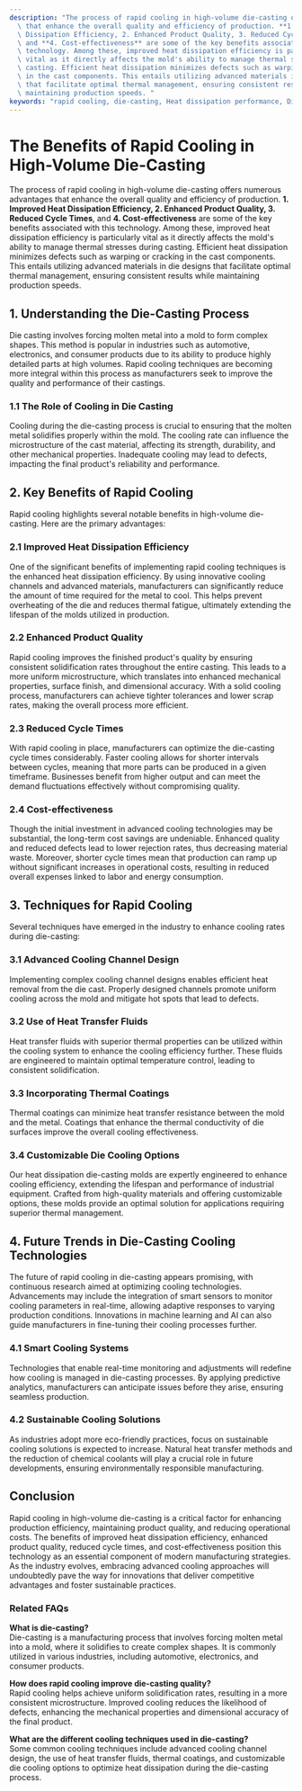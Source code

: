 ```yaml
---
description: "The process of rapid cooling in high-volume die-casting offers numerous advantages\
  \ that enhance the overall quality and efficiency of production. **1. Improved Heat\
  \ Dissipation Efficiency, 2. Enhanced Product Quality, 3. Reduced Cycle Times**,\
  \ and **4. Cost-effectiveness** are some of the key benefits associated with this\
  \ technology. Among these, improved heat dissipation efficiency is particularly\
  \ vital as it directly affects the mold's ability to manage thermal stresses during\
  \ casting. Efficient heat dissipation minimizes defects such as warping or cracking\
  \ in the cast components. This entails utilizing advanced materials in die designs\
  \ that facilitate optimal thermal management, ensuring consistent results while\
  \ maintaining production speeds. "
keywords: "rapid cooling, die-casting, Heat dissipation performance, Die casting process"
---
```

# The Benefits of Rapid Cooling in High-Volume Die-Casting

The process of rapid cooling in high-volume die-casting offers numerous advantages that enhance the overall quality and efficiency of production. **1. Improved Heat Dissipation Efficiency, 2. Enhanced Product Quality, 3. Reduced Cycle Times**, and **4. Cost-effectiveness** are some of the key benefits associated with this technology. Among these, improved heat dissipation efficiency is particularly vital as it directly affects the mold's ability to manage thermal stresses during casting. Efficient heat dissipation minimizes defects such as warping or cracking in the cast components. This entails utilizing advanced materials in die designs that facilitate optimal thermal management, ensuring consistent results while maintaining production speeds. 

## **1. Understanding the Die-Casting Process**

Die casting involves forcing molten metal into a mold to form complex shapes. This method is popular in industries such as automotive, electronics, and consumer products due to its ability to produce highly detailed parts at high volumes. Rapid cooling techniques are becoming more integral within this process as manufacturers seek to improve the quality and performance of their castings.

### **1.1 The Role of Cooling in Die Casting**

Cooling during the die-casting process is crucial to ensuring that the molten metal solidifies properly within the mold. The cooling rate can influence the microstructure of the cast material, affecting its strength, durability, and other mechanical properties. Inadequate cooling may lead to defects, impacting the final product's reliability and performance.

## **2. Key Benefits of Rapid Cooling**

Rapid cooling highlights several notable benefits in high-volume die-casting. Here are the primary advantages:

### **2.1 Improved Heat Dissipation Efficiency**

One of the significant benefits of implementing rapid cooling techniques is the enhanced heat dissipation efficiency. By using innovative cooling channels and advanced materials, manufacturers can significantly reduce the amount of time required for the metal to cool. This helps prevent overheating of the die and reduces thermal fatigue, ultimately extending the lifespan of the molds utilized in production.

### **2.2 Enhanced Product Quality**

Rapid cooling improves the finished product's quality by ensuring consistent solidification rates throughout the entire casting. This leads to a more uniform microstructure, which translates into enhanced mechanical properties, surface finish, and dimensional accuracy. With a solid cooling process, manufacturers can achieve tighter tolerances and lower scrap rates, making the overall process more efficient.

### **2.3 Reduced Cycle Times**

With rapid cooling in place, manufacturers can optimize the die-casting cycle times considerably. Faster cooling allows for shorter intervals between cycles, meaning that more parts can be produced in a given timeframe. Businesses benefit from higher output and can meet the demand fluctuations effectively without compromising quality.

### **2.4 Cost-effectiveness**

Though the initial investment in advanced cooling technologies may be substantial, the long-term cost savings are undeniable. Enhanced quality and reduced defects lead to lower rejection rates, thus decreasing material waste. Moreover, shorter cycle times mean that production can ramp up without significant increases in operational costs, resulting in reduced overall expenses linked to labor and energy consumption.

## **3. Techniques for Rapid Cooling**

Several techniques have emerged in the industry to enhance cooling rates during die-casting:

### **3.1 Advanced Cooling Channel Design**

Implementing complex cooling channel designs enables efficient heat removal from the die cast. Properly designed channels promote uniform cooling across the mold and mitigate hot spots that lead to defects. 

### **3.2 Use of Heat Transfer Fluids**

Heat transfer fluids with superior thermal properties can be utilized within the cooling system to enhance the cooling efficiency further. These fluids are engineered to maintain optimal temperature control, leading to consistent solidification.

### **3.3 Incorporating Thermal Coatings**

Thermal coatings can minimize heat transfer resistance between the mold and the metal. Coatings that enhance the thermal conductivity of die surfaces improve the overall cooling effectiveness.

### **3.4 Customizable Die Cooling Options**

Our heat dissipation die-casting molds are expertly engineered to enhance cooling efficiency, extending the lifespan and performance of industrial equipment. Crafted from high-quality materials and offering customizable options, these molds provide an optimal solution for applications requiring superior thermal management.

## **4. Future Trends in Die-Casting Cooling Technologies**

The future of rapid cooling in die-casting appears promising, with continuous research aimed at optimizing cooling technologies. Advancements may include the integration of smart sensors to monitor cooling parameters in real-time, allowing adaptive responses to varying production conditions. Innovations in machine learning and AI can also guide manufacturers in fine-tuning their cooling processes further.

### **4.1 Smart Cooling Systems**

Technologies that enable real-time monitoring and adjustments will redefine how cooling is managed in die-casting processes. By applying predictive analytics, manufacturers can anticipate issues before they arise, ensuring seamless production.

### **4.2 Sustainable Cooling Solutions**

As industries adopt more eco-friendly practices, focus on sustainable cooling solutions is expected to increase. Natural heat transfer methods and the reduction of chemical coolants will play a crucial role in future developments, ensuring environmentally responsible manufacturing.

## **Conclusion**

Rapid cooling in high-volume die-casting is a critical factor for enhancing production efficiency, maintaining product quality, and reducing operational costs. The benefits of improved heat dissipation efficiency, enhanced product quality, reduced cycle times, and cost-effectiveness position this technology as an essential component of modern manufacturing strategies. As the industry evolves, embracing advanced cooling approaches will undoubtedly pave the way for innovations that deliver competitive advantages and foster sustainable practices.

### **Related FAQs**

**What is die-casting?**  
Die-casting is a manufacturing process that involves forcing molten metal into a mold, where it solidifies to create complex shapes. It is commonly utilized in various industries, including automotive, electronics, and consumer products.

**How does rapid cooling improve die-casting quality?**  
Rapid cooling helps achieve uniform solidification rates, resulting in a more consistent microstructure. Improved cooling reduces the likelihood of defects, enhancing the mechanical properties and dimensional accuracy of the final product.

**What are the different cooling techniques used in die-casting?**  
Some common cooling techniques include advanced cooling channel design, the use of heat transfer fluids, thermal coatings, and customizable die cooling options to optimize heat dissipation during the die-casting process.
